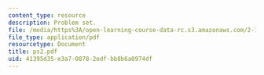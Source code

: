 ```yaml
---
content_type: resource
description: Problem set.
file: /media/https%3A/open-learning-course-data-rc.s3.amazonaws.com/2-158j-computational-geometry-spring-2003/41395d35e3a708782edfbb8b6a0974df_ps2.pdf
file_type: application/pdf
resourcetype: Document
title: ps2.pdf
uid: 41395d35-e3a7-0878-2edf-bb8b6a0974df
---
```

